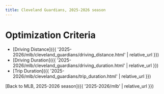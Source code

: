 ```yaml
---
title: Cleveland Guardians, 2025-2026 season
---
```


# Optimization Criteria
- [Driving Distance]({{ '2025-2026/mlb/cleveland_guardians/driving_distance.html' | relative_url }})
- [Driving Duration]({{ '2025-2026/mlb/cleveland_guardians/driving_duration.html' | relative_url }})
- [Trip Duration]({{ '2025-2026/mlb/cleveland_guardians/trip_duration.html' | relative_url }})

[Back to MLB, 2025-2026 season]({{ '2025-2026/mlb' | relative_url }})
